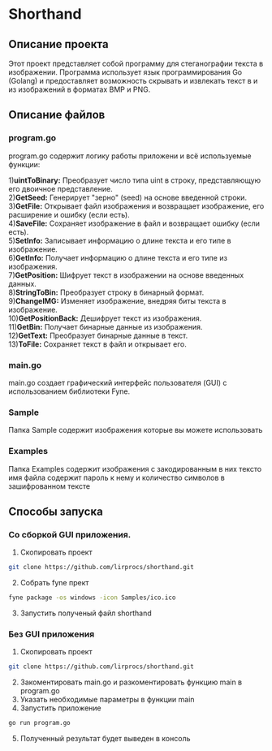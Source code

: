 # Shorthand
## Описание проекта
Этот проект представляет собой программу для стеганографии текста в изображении. Программа использует язык программирования Go (Golang) и предоставляет возможность скрывать и извлекать текст в и из изображений в форматах BMP и PNG.
## Описание файлов
### program.go
program.go содержит логику работы приложени и всё используемые функции:  

1)**uintToBinary:** Преобразует число типа uint в строку, представляющую его двоичное представление.  
2)**GetSeed:** Генерирует "зерно" (seed) на основе введенной строки.  
3)**GetFile:** Открывает файл изображения и возвращает изображение, его расширение и ошибку (если есть).  
4)**SaveFile:** Сохраняет изображение в файл и возвращает ошибку (если есть).  
5)**SetInfo:** Записывает информацию о длине текста и его типе в изображение.  
6)**GetInfo:** Получает информацию о длине текста и его типе из изображения.  
7)**GetPosition:** Шифрует текст в изображении на основе введенных данных.  
8)**StringToBin:** Преобразует строку в бинарный формат.  
9)**ChangeIMG:** Изменяет изображение, внедряя биты текста в изображение.  
10)**GetPositionBack:** Дешифрует текст из изображения.  
11)**GetBin:** Получает бинарные данные из изображения.  
12)**GetText:** Преобразует бинарные данные в текст.  
13)**ToFile:** Сохраняет текст в файл и открывает его.  
### main.go
main.go создает графический интерфейс пользователя (GUI) с использованием библиотеки Fyne.
### Sample
Папка Sample содержит изображения которые вы можете использовать
### Examples
Папка Examples содержит изображения с закодированным в них тексто имя файла содержит пароль к нему и количество символов в зашифрованном тексте
## Способы запуска
### Со сборкой GUI приложения.
1) Скопировать проект 
```bash
git clone https://github.com/lirprocs/shorthand.git
```
2) Собрать fyne прект
```bash
fyne package -os windows -icon Samples/ico.ico
```
3) Запустить полученый файл shorthand
### Без GUI приложения
1) Скопировать проект 
```bash
git clone https://github.com/lirprocs/shorthand.git
```
2) Закоментировать main.go и разкоментировать функцию main в program.go
3) Указать необходимые параметры в функции main
4) Запустить приложение
```bash
go run program.go
```
5) Полученный результат будет выведен в консоль
